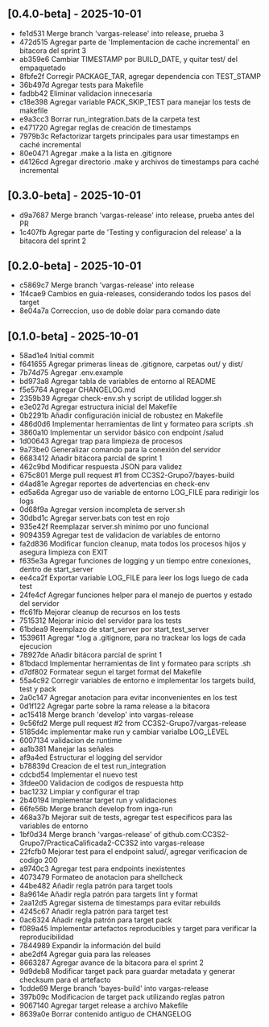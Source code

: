 ## [0.4.0-beta] - 2025-10-01
- fe1d531 Merge branch 'vargas-release' into release, prueba 3
- 472d515 Agregar parte de 'Implementacion de cache incremental' en bitacora del sprint 3
- ab359e6 Cambiar TIMESTAMP por BUILD_DATE, y quitar test/ del empaquetado
- 8fbfe2f Corregir PACKAGE_TAR, agregar dependencia con TEST_STAMP
- 36b497d Agregar tests para Makefile
- fadbb42 Eliminar validacion innecesaria
- c18e398 Agregar variable PACK_SKIP_TEST para manejar los tests de makefile
- e9a3cc3 Borrar run_integration.bats de la carpeta test
- e471720 Agregar reglas de creación de timestamps
- 7979b3c Refactorizar targets principales para usar timestamps en caché incremental
- 80e0471 Agregar .make a la lista en .gitignore
- d4126cd Agregar directorio .make y archivos de timestamps para caché incremental

## [0.3.0-beta] - 2025-10-01
- d9a7687 Merge branch 'vargas-release' into release, prueba antes del PR
- 1c407fb Agregar parte de 'Testing y configuracion del release' a la bitacora del sprint 2

## [0.2.0-beta] - 2025-10-01
- c5869c7 Merge branch 'vargas-release' into release
- 1f4cae9 Cambios en guia-releases, considerando todos los pasos del target
- 8e04a7a Correccion, uso de doble dolar para comando date

## [0.1.0-beta] - 2025-10-01
- 58ad1e4 Initial commit
- f641655 Agregar primeras lineas de .gitignore, carpetas out/ y dist/
- 7b74d75 Agregar .env.example
- bd973a8 Agregar tabla de variables de entorno al README
- f5e5764 Agregar CHANGELOG.md
- 2359b39 Agregar check-env.sh y script de utilidad logger.sh
- e3e027d Agregar estructura inicial del Makefile
- 0b2291b Añadir configuración inicial de robustez en Makefile
- 486d0d6 Implementar herramientas de lint y formateo para scripts .sh
- 3860a10 Implementar un servidor básico con endpoint /salud
- 1d00643 Agregar trap para limpieza de procesos
- 9a73be0 Generalizar comando para la conexión del servidor
- 6683412 Añadir bitácora parcial de sprint 1
- 462c9bd Modificar respuesta JSON para validez
- 675c801 Merge pull request #1 from CC3S2-Grupo7/bayes-build
- d4ad81e Agregar reportes de advertencias en check-env
- ed5a6da Agregar uso de variable de entorno LOG_FILE para redirigir los logs
- 0d68f9a Agregar version incompleta de server.sh
- 30dbd1c Agregar server.bats con test en rojo
- 935e42f Reemplazar server.sh minimo por uno funcional
- 9094359 Agregar test de validacion de variables de entorno
- fa2d836 Modificar funcion cleanup, mata todos los procesos hijos y asegura limpieza con EXIT
- f635e3a Agregar funciones de logging y un tiempo entre conexiones, dentro de start_server
- ee4ca2f Exportar variable LOG_FILE para leer los logs luego de cada test
- 24fe4cf Agregar funciones helper para el manejo de puertos y estado del servidor
- ffc61fb Mejorar cleanup de recursos en los tests
- 7515312 Mejorar inicio del servidor para los tests
- 61bdea9 Reemplazo de start_server por start_test_server
- 1539611 Agregar *.log a .gitignore, para no trackear los logs de cada ejecucion
- 78927de Añadir bitácora parcial de sprint 1
- 81bdacd Implementar herramientas de lint y formateo para scripts .sh
- d7df802 Formatear segun el target format del Makefile
- 55a4c92 Corregir variables de entorno e implementar los targets build, test y pack
- 2a0c147 Agregar anotacion para evitar inconvenientes en los test
- 0d1f122 Agregar parte sobre la rama release a la bitacora
- ac15418 Merge branch 'develop' into vargas-release
- 9c56fd2 Merge pull request #2 from CC3S2-Grupo7/vargas-release
- 5185d4c implementar make run y cambiar varialbe LOG_LEVEL
- 6007134 validacion de runtime
- aa1b381 Manejar las señales
- af9a4ed Estructurar el logging del servidor
- b78839d Creacion de el test run_integration
- cdcbd54 Implementar el nuevo test
- 3fdee00 Validacion de codigos de respuesta http
- bac1232 Limpiar y configurar el trap
- 2b40194 Implementar target run y validaciones
- 66fe56b Merge branch develop from inga-run
- 468a37b Mejorar suit de tests, agregar test especificos para las variables de entorno
- 1bf0d34 Merge branch 'vargas-release' of github.com:CC3S2-Grupo7/PracticaCalificada2-CC3S2 into vargas-release
- 22fcfb0 Mejorar test para el endpoint salud/, agregar verificacion de codigo 200
- a9740c3 Agregar test para endpoints inexistentes
- 4073479 Formateo de anotacion para shellcheck
- 44be482 Añadir regla patrón para target tools
- 8a9614e Añadir regla patrón para targets lint y format
- 2aa12d5 Agregar sistema de timestamps para evitar rebuilds
- 4245c67 Añadir regla patrón para target test
- 0ac6324 Añadir regla patrón para target pack
- f089a45 Implementar artefactos reproducibles y target para verificar la reproducibilidad
- 7844989 Expandir la información del build
- abe2df4 Agregar guia para las releases
- 8663287 Agregar avance de la bitacora para el sprint 2
- 9d9deb8 Modificar target pack para guardar metadata y generar checksum para el artefacto
- 1cdde69 Merge branch 'bayes-build' into vargas-release
- 397b09c Modificacion de target pack utilizando reglas patron
- 9067140 Agregar target release a archivo Makefile
- 8639a0e Borrar contenido antiguo de CHANGELOG


